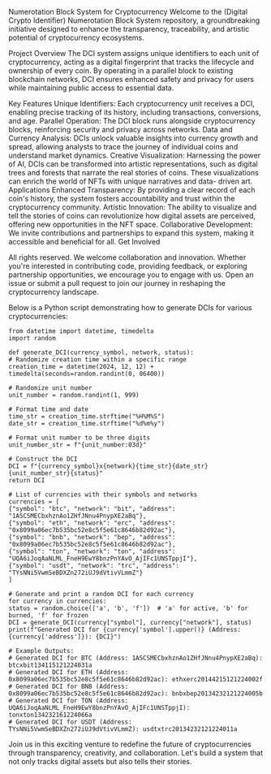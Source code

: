 Numerotation Block System for Cryptocurrency
    Welcome to the (Digital Crypto Identifier) Numerotation Block System repository, a groundbreaking initiative designed to enhance the transparency, traceability, and artistic potential of cryptocurrency ecosystems.

Project Overview
    The DCI system assigns unique identifiers to each unit of cryptocurrency, acting as a digital fingerprint that tracks the lifecycle and ownership of every coin. By operating in a parallel block to existing blockchain networks, DCI ensures enhanced safety and privacy     for users while maintaining public access to essential data.

Key Features
    Unique Identifiers: Each cryptocurrency unit receives a DCI, enabling precise tracking of its history, including transactions, conversions, and age.
    Parallel Operation: The DCI block runs alongside cryptocurrency blocks, reinforcing security and privacy across networks.
    Data and Currency Analysis: DCIs unlock valuable insights into currency growth and spread, allowing analysts to trace the journey of individual coins and understand market dynamics.
    Creative Visualization: Harnessing the power of AI, DCIs can be transformed into artistic representations, such as digital trees and forests that narrate the real stories of coins. These visualizations can enrich the world of NFTs with unique narratives and data-        driven art.
Applications
    Enhanced Transparency: By providing a clear record of each coin's history, the system fosters accountability and trust within the cryptocurrency community.
    Artistic Innovation: The ability to visualize and tell the stories of coins can revolutionize how digital assets are perceived, offering new opportunities in the NFT space.
    Collaborative Development: We invite contributions and partnerships to expand this system, making it accessible and beneficial for all.
    Get Involved
    
All rights reserved. We welcome collaboration and innovation. Whether you're interested in contributing code, providing feedback, or exploring partnership opportunities, we encourage you to engage with us. Open an issue or submit a pull request to join our journey in reshaping the cryptocurrency landscape.

Below is a Python script demonstrating how to generate DCIs for various cryptocurrencies:


    from datetime import datetime, timedelta
    import random

    def generate_DCI(currency_symbol, network, status):
    # Randomize creation time within a specific range
    creation_time = datetime(2024, 12, 12) + timedelta(seconds=random.randint(0, 86400))
    
    # Randomize unit number
    unit_number = random.randint(1, 999)
    
    # Format time and date
    time_str = creation_time.strftime("%H%M%S")
    date_str = creation_time.strftime("%d%m%y")
    
    # Format unit number to be three digits
    unit_number_str = f"{unit_number:03d}"
    
    # Construct the DCI
    DCI = f"{currency_symbol}x{network}{time_str}{date_str}{unit_number_str}{status}"
    return DCI

    # List of currencies with their symbols and networks
    currencies = [
    {"symbol": "btc", "network": "bit", "address": "1ASCSMECbxhznAo1ZHfJNnu4PnypXE2aBq"},
    {"symbol": "eth", "network": "erc", "address": "0x8099a06ec7b535bc52e8c5f5e61c8646b82d92ac"},
    {"symbol": "bnb", "network": "bep", "address": "0x8099a06ec7b535bc52e8c5f5e61c8646b82d92ac"},
    {"symbol": "ton", "network": "ton", "address": "UQA6iJoqAaNLML_FneH9EwY8bnzPnYAvO_AjIFc1UNSTppjI"},
    {"symbol": "usdt", "network": "trc", "address": "TYsNNi5VwmSeBDXZn272iUJ9dVtivVLmmZ"}
    ]

    # Generate and print a random DCI for each currency
    for currency in currencies:
    status = random.choice(['a', 'b', 'f'])  # 'a' for active, 'b' for burned, 'f' for frozen
    DCI = generate_DCI(currency["symbol"], currency["network"], status)
    print(f"Generated DCI for {currency['symbol'].upper()} (Address: {currency['address']}): {DCI}")

    # Example Outputs:
    # Generated DCI for BTC (Address: 1ASCSMECbxhznAo1ZHfJNnu4PnypXE2aBq): btcxbit134115121224031a
    # Generated DCI for ETH (Address: 0x8099a06ec7b535bc52e8c5f5e61c8646b82d92ac): ethxerc20144215121224002f
    # Generated DCI for BNB (Address: 0x8099a06ec7b535bc52e8c5f5e61c8646b82d92ac): bnbxbep20134232121224005b
    # Generated DCI for TON (Address: UQA6iJoqAaNLML_FneH9EwY8bnzPnYAvO_AjIFc1UNSTppjI): tonxton134232161224066a
    # Generated DCI for USDT (Address: TYsNNi5VwmSeBDXZn272iUJ9dVtivVLmmZ): usdtxtrc20134232121224011a

Join us in this exciting venture to redefine the future of cryptocurrencies through transparency, creativity, and collaboration. Let's build a system that not only tracks digital assets but also tells their stories.


